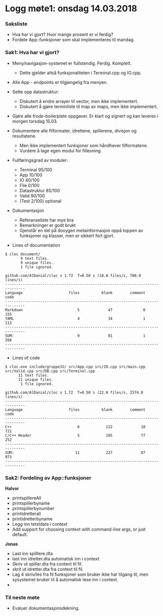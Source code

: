 # Logg møte1: onsdag 14.03.2018

### Saksliste
* Hva har vi gjort? Hvor mange prosent er vi ferdig?
* Fordele App::funksjoner som skal implementeres til mandag.


### Sak1: Hva har vi gjort?

* Meny/navigasjon-systemet er fullstendig. Ferdig. Komplett.
    - Dette gjelder altså funksjonaliteten i Terminal.cpp og IO.cpp.
* Alle App - endpoints er tilgjengelig fra menyen.
* Sette opp datastruktur:
    - Diskutert å endre arrayer til vector, men ikke implementert.
    - Diskutert å gjøre terminliste til map av maps, men ikke implementert.
* Gjøre alle frode-boilerplate oppgaver. Er klart og signert og kan leveres i morgen torsdag 15.03.
* Dokumentere alle filformater, idrettene, spillerene, divisjon og resultatene.
    - Men ikke implementert funksjoner som håndhever filformatene.
    - Vurdere å lage egen modul for fillesning.

* Fullføringsgrad av moduler:
    - Terminal 95/100
    - App 10/100
    - IO 40/100
    - File 0/100
    - Datastruktur 85/100
    - Valid 90/100
    - (Test 2/100) optional

* Dokumentasjon
    - Referanseliste har mye bra
    - Bemerkninger er godt brukt
    - Gjenstår en del på doxygen metainformasjon oppå toppen av funksjoner og klasser, men er sikkert fort gjort.

* Lines of documentation
```
$ cloc document/
       9 text files.
       9 unique files.
       1 file ignored.

github.com/AlDanial/cloc v 1.72  T=0.50 s (18.0 files/s, 700.0 lines/s)
-------------------------------------------------------------------------------
Language                     files          blank        comment           code
-------------------------------------------------------------------------------
Markdown                         5             47              0            155
YAML                             4             34              1            113
-------------------------------------------------------------------------------
SUM:                             9             81              1            268
-------------------------------------------------------------------------------

```

* Lines of code
```
$ cloc.exe include/gruppe32/ src/App.cpp src/IO.cpp src/main.cpp src/Valid.cpp src/DB.cpp src/Terminal.cpp
      11 text files.
      11 unique files.
       1 file ignored.

github.com/AlDanial/cloc v 1.72  T=0.50 s (22.0 files/s, 2574.0 lines/s)
-------------------------------------------------------------------------------
Language                     files          blank        comment           code
-------------------------------------------------------------------------------
C++                              6            122             10            721
C/C++ Header                     5            105             77            252
-------------------------------------------------------------------------------
SUM:                            11            227             87            973
-------------------------------------------------------------------------------
```

### Sak2: Fordeling av App::funksjoner

**Halvor**

* printspillereAll 
* printspillerbyname
* printspillerbynumber
* printidretterall
* printidretterbyname
* Legg inn tetstdata i context
* Add support for choosing context with command-line args, or just default.

**Jonas**

* Last inn spilllere.dta
* last inn idretter.dta automatisk inn i context
* Skriv ut spiller.dta fra context til fil.
* skrit ut idretter.dta fra context til fil.
* Lag 4 skriv/les fra fil funksjoner som bruker ikke har tilgang til, men sysystemet bruker til å automatisk lese inn i context.
* 


### Til neste møte
* Evaluer dokumentasjonsdekning.
